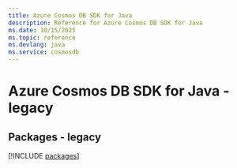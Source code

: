 ```yaml
---
title: Azure Cosmos DB SDK for Java
description: Reference for Azure Cosmos DB SDK for Java
ms.date: 10/15/2025
ms.topic: reference
ms.devlang: java
ms.service: cosmosdb
---
```

# Azure Cosmos DB SDK for Java - legacy
## Packages - legacy
[!INCLUDE [packages](cosmos-db-index.md)]